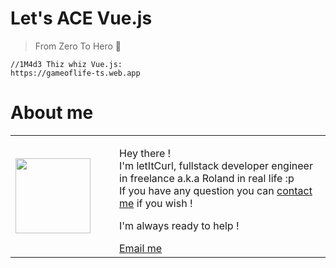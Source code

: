 # Let's ACE Vue.js
> From Zero To Hero 🚀

```
//1M4d3 Thiz whiz Vue.js:
https://gameoflife-ts.web.app
```

# About me

<table style="border: none;">
  <tr>
    <td>
      <div style="width: 120px;">
        <img style="width: 120px;" src="https://res.cloudinary.com/duydvdaxd/image/upload/w_120,c_fill,ar_1:1,g_auto/v1587723517/Rodeooo_khmmmu.jpg"/>
    </div>
    </td>
    <td>
      <div style="margin-left: 30px;">
        <p>Hey there !</br>
        I'm letItCurl, fullstack developer engineer in freelance a.k.a Roland in real life :p</br>
        If you have any question you can <a href="https://www.linkedin.com/in/roland-lopez-developer/?locale=en_US">contact me</a> if you wish !</p>
        <p>I'm always ready to help !</p>
        <a href="mailto:rolandlopez.developer@gmail.com?subject=hEy!_4re_y0ù_ava1l4ble???">Email me</a>
    </div>
    </td>
  </tr>
</table>
